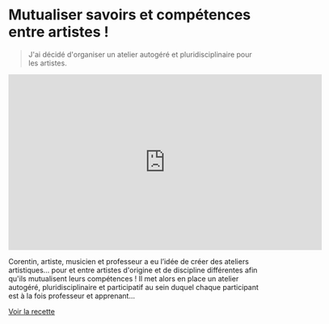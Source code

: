 # Mutualiser savoirs et compétences entre artistes !

>  J'ai décidé d'organiser un atelier autogéré et pluridisciplinaire pour les artistes.

<iframe src="https://player.vimeo.com/video/138430167" width="620" height="348" frameborder="0" webkitallowfullscreen mozallowfullscreen allowfullscreen></iframe>

Corentin, artiste, musicien et professeur a eu l’idée de créer des ateliers artistiques… pour et entre artistes d'origine et de discipline différentes afin qu'ils mutualisent leurs compétences ! Il met alors en place un atelier autogéré, pluridisciplinaire et participatif au sein duquel chaque participant est à la fois professeur et apprenant…

[Voir la recette](http://www.onpassealacte.fr/recettes_coup_de_coeur_en_savoir_plus.php?r=86009702144)
